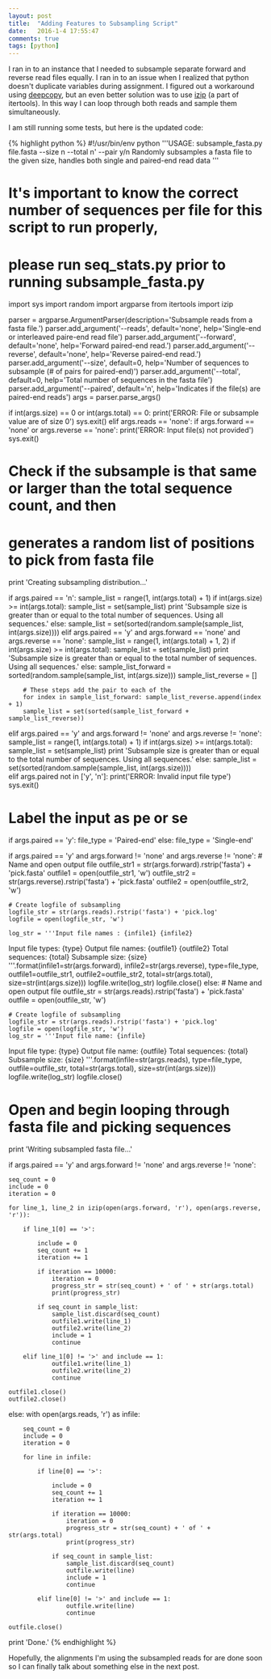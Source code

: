 ```yaml
---
layout: post
title:  "Adding Features to Subsampling Script"
date:   2016-1-4 17:55:47
comments: true
tags: [python]
---
```



I ran in to an instance that I needed to subsample separate forward and reverse read files equally.  I ran in to an issue 
when I realized that python doesn't duplicate variables during assignment.  I figured out a workaround using [deepcopy](https://docs.python.org/2/library/copy.html), 
but an even better solution was to use [izip](https://docs.python.org/2/library/itertools.html) (a part of itertools).  In this way I can loop through 
both reads and sample them simultaneously.

I am still running some tests, but here is the updated code:

{% highlight python %}
#!/usr/bin/env python
'''USAGE: subsample_fasta.py file.fasta --size n --total n' --pair y/n
Randomly subsamples a fasta file to the given size, handles both single and paired-end read data
'''

# It's important to know the correct number of sequences per file for this script to run properly,
# please run seq_stats.py prior to running subsample_fasta.py

import sys
import random
import argparse
from itertools import izip


parser = argparse.ArgumentParser(description='Subsample reads from a fasta file.')
parser.add_argument('--reads', default='none', help='Single-end or interleaved paire-end read file')
parser.add_argument('--forward', default='none', help='Forward paired-end read.')
parser.add_argument('--reverse', default='none', help='Reverse paired-end read.')
parser.add_argument('--size', default=0, help='Number of sequences to subsample (# of pairs for paired-end)')
parser.add_argument('--total', default=0, help='Total number of sequences in the fasta file')
parser.add_argument('--paired', default='n', help='Indicates if the file(s) are paired-end reads')
args = parser.parse_args()

if int(args.size) == 0 or int(args.total) == 0:
	print('ERROR: File or subsample value are of size 0')
	sys.exit()
elif args.reads == 'none':
	if args.forward == 'none' or args.reverse == 'none':
		print('ERROR: Input file(s) not provided')
		sys.exit()
	
	
# Check if the subsample is that same or larger than the total sequence count, and then
# generates a random list of positions to pick from fasta file
print 'Creating subsampling distribution...'

if args.paired == 'n':
	sample_list = range(1, int(args.total) + 1)
	if int(args.size) >= int(args.total):
		sample_list = set(sample_list)
		print 'Subsample size is greater than or equal to the total number of sequences.  Using all sequences.'
	else:
		sample_list = set(sorted(random.sample(sample_list, int(args.size))))
elif args.paired == 'y' and args.forward == 'none' and args.reverse == 'none':
	sample_list = range(1, int(args.total) + 1, 2)
	if int(args.size) >= int(args.total):
		sample_list = set(sample_list)
		print 'Subsample size is greater than or equal to the total number of sequences.  Using all sequences.'
	else:
		sample_list_forward = sorted(random.sample(sample_list, int(args.size)))
		sample_list_reverse = []

		# These steps add the pair to each of the 
		for index in sample_list_forward: sample_list_reverse.append(index + 1)
		sample_list = set(sorted(sample_list_forward + sample_list_reverse))
elif args.paired == 'y' and args.forward != 'none' and args.reverse != 'none':
	sample_list = range(1, int(args.total) + 1)
	if int(args.size) >= int(args.total):
		sample_list = set(sample_list)
		print 'Subsample size is greater than or equal to the total number of sequences.  Using all sequences.'
	else:
		sample_list = set(sorted(random.sample(sample_list, int(args.size))))		
elif args.paired not in ['y', 'n']:
	print('ERROR: Invalid input file type')
	sys.exit()
	

# Label the input as pe or se
if args.paired == 'y':
	file_type = 'Paired-end'
else:
	file_type = 'Single-end'

if args.paired == 'y' and args.forward != 'none' and args.reverse != 'none':
	# Name and open output file
	outfile_str1 = str(args.forward).rstrip('fasta') + 'pick.fasta' 
	outfile1 = open(outfile_str1, 'w')
	outfile_str2 = str(args.reverse).rstrip('fasta') + 'pick.fasta' 
	outfile2 = open(outfile_str2, 'w')

	# Create logfile of subsampling
	logfile_str = str(args.reads).rstrip('fasta') + 'pick.log' 
	logfile = open(logfile_str, 'w')

	log_str = '''Input file names : {infile1} {infile2}
Input file types:  {type}
Output file names: {outfile1} {outfile2}
Total sequences: {total}
Subsample size: {size}
'''.format(infile1=str(args.forward), infile2=str(args.reverse), type=file_type, outfile1=outfile_str1, outfile2=outfile_str2, total=str(args.total), size=str(int(args.size)))
	logfile.write(log_str)
	logfile.close()
else:
	# Name and open output file
	outfile_str = str(args.reads).rstrip('fasta') + 'pick.fasta' 
	outfile = open(outfile_str, 'w')

	# Create logfile of subsampling
	logfile_str = str(args.reads).rstrip('fasta') + 'pick.log' 
	logfile = open(logfile_str, 'w')
	log_str = '''Input file name: {infile}
Input file type:  {type}
Output file name: {outfile}
Total sequences: {total}
Subsample size: {size}
'''.format(infile=str(args.reads), type=file_type, outfile=outfile_str, total=str(args.total), size=str(int(args.size)))
	logfile.write(log_str)
	logfile.close()

# Open and begin looping through fasta file and picking sequences
print 'Writing subsampled fasta file...'

if args.paired == 'y' and args.forward != 'none' and args.reverse != 'none':
	
	seq_count = 0
	include = 0
	iteration = 0
	
	for line_1, line_2 in izip(open(args.forward, 'r'), open(args.reverse, 'r')):
	
		if line_1[0] == '>':
		
			include = 0
			seq_count += 1
			iteration += 1
		
			if iteration == 10000:
				iteration = 0
				progress_str = str(seq_count) + ' of ' + str(args.total)
				print(progress_str)

			if seq_count in sample_list:
				sample_list.discard(seq_count)
				outfile1.write(line_1)
				outfile2.write(line_2)
				include = 1
				continue
	
		elif line_1[0] != '>' and include == 1: 
				outfile1.write(line_1)
				outfile2.write(line_2)
				continue
					
	outfile1.close()
	outfile2.close()
	

else:
	with open(args.reads, 'r') as infile:
		
		seq_count = 0
		include = 0
		iteration = 0
	
		for line in infile:
				
			if line[0] == '>':
			
				include = 0
				seq_count += 1
				iteration += 1
			
				if iteration == 10000:
					iteration = 0
					progress_str = str(seq_count) + ' of ' + str(args.total)
					print(progress_str)

				if seq_count in sample_list:
					sample_list.discard(seq_count)
					outfile.write(line)
					include = 1
					continue
		
			elif line[0] != '>' and include == 1: 
					outfile.write(line)
					continue
						
	outfile.close()			


print 'Done.'
{% endhighlight %}
	
Hopefully, the alignments I'm using the subsampled reads for are done soon so I can finally talk about something else in the next post.
		